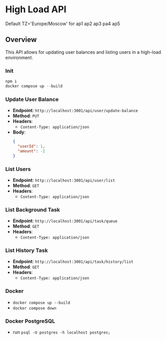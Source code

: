 # High Load API

Default TZ='Europe/Moscow' for ap1 ap2 ap3 pa4 ap5

## Overview

This API allows for updating user balances and listing users in a high-load environment.

### Init

```js
npm i
docker compose up --build
```

### Update User Balance

- **Endpoint**: `http://localhost:3001/api/user/update-balance`
- **Method**: `PUT`
- **Headers**:
  - `Content-Type: application/json`
- **Body**:
  ```json
  {
    "userId": 1,
    "amount": -2
  }
  ```

### List Users

- **Endpoint**: `http://localhost:3001/api/user/list`
- **Method**: `GET`
- **Headers**:
  - `Content-Type: application/json`

### List Background Task

- **Endpoint**: `http://localhost:3001/api/task/queue`
- **Method**: `GET`
- **Headers**:
  - `Content-Type: application/json`

### List History Task

- **Endpoint**: `http://localhost:3001/api/task/history/list`
- **Method**: `GET`
- **Headers**:
  - `Content-Type: application/json`

### Docker

- `docker compose up --build`
- `docker compose down`

### Docker PostgreSQL

- run `psql -U postgres -h localhost postgres;`

<!-- SELECT tablename FROM pg_tables WHERE schemaname = 'public'; -->
<!-- SELECT column_name, data_type FROM information_schema.columns WHERE table_name = 'tasks'; -->
